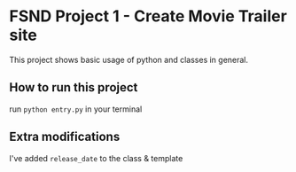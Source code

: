 # FSND Project 1 - Create Movie Trailer site
This project shows basic usage of python and classes in general.
## How to run this project
run `python entry.py` in your terminal
## Extra modifications
I've added `release_date` to the class & template
